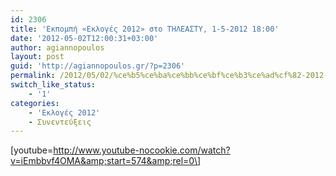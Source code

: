 ```yaml
---
id: 2306
title: 'Εκπομπή «Εκλογές 2012» στο ΤΗΛΕΑΣΤΥ, 1-5-2012 18:00'
date: '2012-05-02T12:00:31+03:00'
author: agiannopoulos
layout: post
guid: 'http://agiannopoulos.gr/?p=2306'
permalink: /2012/05/02/%ce%b5%ce%ba%ce%bb%ce%bf%ce%b3%ce%ad%cf%82-2012-%cf%84%ce%b7%ce%bb%ce%b5%ce%b1%cf%83%cf%84%cf%85/
switch_like_status:
    - '1'
categories:
    - 'Εκλογές 2012'
    - Συνεντεύξεις
---
```


\[youtube=http://www.youtube-nocookie.com/watch?v=iEmbbvf4OMA&amp;start=574&amp;rel=0\]